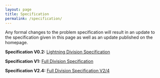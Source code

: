 ```yaml
---
layout: page
title: Specification
permalink: /specification/
---
```


Any formal changes to the problem specification will result in an update to the specification given in this page as well as an update published on the homepage.

**Specification V0.2:** [Lightning Division Specification](../Specifications/spec_v0_2.pdf)

**Specification V1:** [Full Division Specification](../Specifications/spec_v1.pdf)

**Specification V2.4:** [Full Division Specification V2/4](../Specifications/spec_v2_4.pdf)
